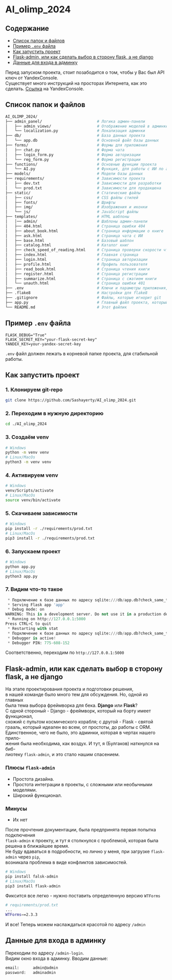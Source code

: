 # AI_olimp_2024

## Содержание

- [Список папок и файлов](#список-папок-и-файлов)
- [Пример `.env` файла](#пример-env-файла)
- [Как запустить проект](#как-запустить-проект)
- [Flask-admin, или как сделать выбор в сторону flask, а не django](#flask-admin-или-как-сделать-выбор-в-сторону-flask-а-не-django)
- [Данные для входа в админку](#данные-для-входа-в-админку)

Перед запуском проекта, стоит позабодится о том, чтобы у Вас был API ключ от YandexConsole.  
Существует много инструкций на просторах Интернета, как это сделать. [Ссылка](https://console.yandex.cloud/) на YandexConsole.

## Список папок и файлов

```bash
AI_OLIMP_2024/
├── admin_panel/                        # Логика админ-панели
│   ├── admin_views/                    # Отображение моделей в админке
│   └── localization.py                 # Локализация админки
├── db/                                 # База данных проекта
│   └── app.db                          # Основной файл базы данных                      
├── forms/                              # Формы для приложения
│   ├── chat.py                         # Форма чата
│   ├── login_form.py                   # Форма авторизации
│   └── reg_form.py                     # Форма регистрации
├── functions/                          # Основные функции проекта
│   └── AI.py                           # Функция, для работы с ИИ по адресу /ask (API)
├── models/                             # Модели базы данных
├── requirements/                       # Зависимости проекта
│   ├── dev.txt                         # Зависимости для разработки
│   └── prod.txt                        # Зависимости для продакшена
├── static/                             # Статические файлы
│   ├── css/                            # CSS файлы стилей
│   ├── fonts/                          # Шрифты
│   ├── img/                            # Изображения и иконки
│   └── js/                             # JavaScript файлы
├── templates/                          # HTML шаблоны
│   │── admin/                          # Шаблоны админ-панели
│   ├── 404.html                        # Страница ошибки 404
│   ├── about_book.html                 # Страница информации о книге
│   ├── ask.html                        # Страница чата с ИИ
│   ├── base.html                       # Базовый шаблон
│   ├── catalog.html                    # Каталог книг
│   ├── check_speed_of_reading.html     # Страница проверки скорости чтения
│   ├── index.html                      # Главная страница
│   ├── login.html                      # Страница авторизации
│   ├── profile.html                    # Профиль пользователя
│   ├── read_book.html                  # Страница чтения книги
│   ├── register.html                   # Страница регистрации
│   ├── summarize.html                  # Страница с сжатием книги
│   └── unauth.html                     # Страница ошибки 401
├── .env                                # Ключи и параметры приложения, его НАДО СОЗДАТЬ
├── .flake8                             # Настройки для flake8
├── .gitignore                          # Файлы, которые игнорит git
├── app.py                              # Главный файл проекта, который его запускает
└── README.md                           # Этот файлик
```

## Пример `.env` файла

```env
FLASK_DEBUG="True"
FLASK_SECRET_KEY="your-flask-secret-key"
YANDEX_KEY=your-yandex-secret-key
```

`.env` файл должен лежать в корневой папке проекта, для стабильной работы.

## Как запустить проект

### 1. Клонируем git-repo

```bash
git clone https://github.com/Sashayerty/AI_olimp_2024.git
```

### 2. Переходим в нужную директорию

```bash
cd ./AI_olimp_2024
```

### 3. Создаём venv

```bash
# Windows
python -m venv venv
# Linux/MacOs
python3 -m venv venv
```

### 4. Активируем venv

```bash
# Windows
venv/Scripts/activate
# Linux/MacOs
source venv/bin/activate
```

### 5. Скачиваем зависимости

```bash
# Windows
pip install -r ./requirements/prod.txt
# Linux/MacOs
pip3 install -r ./requirements/prod.txt
```

### 6. Запускаем проект

```bash
# Windows
python app.py
# Linux/MacOs
python3 app.py
```

### 7. Видим что-то такое

```python
 * Подключение к базе данных по адресу sqlite:///db/app.db?check_same_thread=False
 * Serving Flask app 'app'
 * Debug mode: on
WARNING: This is a development server. Do not use it in a production deployment. Use a production WSGI server instead.
 * Running on http://127.0.0.1:5000
Press CTRL+C to quit
 * Restarting with stat
 * Подключение к базе данных по адресу sqlite:///db/app.db?check_same_thread=False
 * Debugger is active!
 * Debugger PIN: 775-608-152
```

Соответственно, переходим по `http://127.0.0.1:5000`

## Flask-admin, или как сделать выбор в сторону flask, а не django

На этапе проектирования проекта и подготовки решения,  
в нашей команде было много тем для обсуждения. Но, одной из главных  
была тема выбора фреймворка для бека. **Django** или **Flask**?  
С одной стороный - Django - фреймворк, который на борту имеет функционал,  
схожий с пультом космического корабля; с другой - Flask - святой  
грааль, который идеален во всем, от простоты, до работы с ORM.  
Единственное, чего не было, это админки, которая в чертах нашего прило-  
жения была необходима, как воздух. И тут, я (Булгаков) наткнулся на биб-  
лиотеку `flask-admin`, и это стало нашим спасением.  

### Плюсы `flask-admin`

- Простота дизайна.
- Простота интеграции в проекты, с сложными или необычными моделями.
- Широкий функционал.

### Минусы

- Их нет

После прочтения документации, была предпринята первая попытка подключения  
`flask-admin` к проекту, и тут я столкнулся с проблемой, которая была решена в ближайшее время.  
Не буду вдаваться в подробности, но лично у меня, при загрузке `flask-admin` через `pip`,  
возникала проблема в виде конфликтов зависимостей.

```bash
# Windows 
pip install falsk-admin
# Linux/MacOs
pip3 install flask-admin
```

Фиксится все легко - нужно поставить определенную версию `WTForms`

```bash
# requirements/prod.txt
...
WTForms==2.3.3
```

И все! Теперь можем наслаждаться красотой по адресу `/admin`

## Данные для входа в админку

Переходим по адресу `/admin-login`.  
Видим окно входа в админку. Вводим данные:

```bash
email:      admin@admin
password:   adminadmin
```
